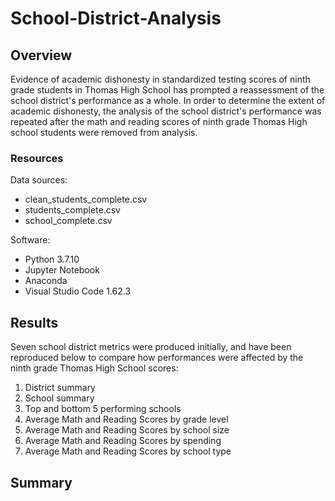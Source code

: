 # School-District-Analysis

## Overview
Evidence of academic dishonesty in standardized testing scores of ninth grade students in Thomas High School has prompted a reassessment of the school district's performance as a whole. In order to determine the extent of academic dishonesty, the analysis of the school district's performance was repeated after the math and reading scores of ninth grade Thomas High school students were removed from analysis. 

### Resources
Data sources: 
* clean_students_complete.csv
* students_complete.csv
* school_complete.csv <!--link the CSVs after uploading-->

Software:
* Python 3.7.10
* Jupyter Notebook
* Anaconda
* Visual Studio Code 1.62.3

## Results
Seven school district metrics were produced initially, and have been reproduced below to compare how performances were affected by the ninth grade Thomas High School scores:
1. District summary
2. School summary
3. Top and bottom 5 performing schools
4. Average Math and Reading Scores by grade level
5. Average Math and Reading Scores by school size
6. Average Math and Reading Scores by spending 
7. Average Math and Reading Scores by school type

## Summary